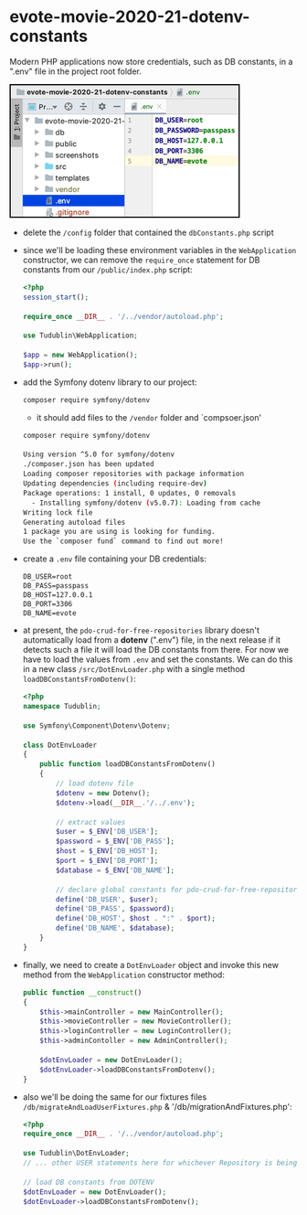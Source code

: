 # evote-movie-2020-21-dotenv-constants

Modern PHP applications now store credentials, such as DB constants, in a ".env" file in the project root folder.

![screenshot of dotenv file](screenshots/dotenv.png)

- delete the `/config` folder that contained the `dbConstants.php` script

- since we'll be loading these environment variables in the `WebApplication` constructor, we can remove the `require_once` statement for DB constants from our `/public/index.php` script:
    
    ```php
    <?php
    session_start();
    
    require_once __DIR__ . '/../vendor/autoload.php';
    
    use Tudublin\WebApplication;
    
    $app = new WebApplication();
    $app->run();
    ```

- add the Symfony dotenv library to our project:

    ```bash
    composer require symfony/dotenv
    ```

    - it should add files to the `/vendor` folder and `compsoer.json'
    
    ```bash
    composer require symfony/dotenv
    
  Using version ^5.0 for symfony/dotenv
    ./composer.json has been updated
    Loading composer repositories with package information
    Updating dependencies (including require-dev)
    Package operations: 1 install, 0 updates, 0 removals
      - Installing symfony/dotenv (v5.0.7): Loading from cache
    Writing lock file
    Generating autoload files
    1 package you are using is looking for funding.
    Use the `composer fund` command to find out more!

    ```

- create a `.env` file containing your DB credentials:

    ```dotenv
    DB_USER=root
    DB_PASS=passpass
    DB_HOST=127.0.0.1
    DB_PORT=3306
    DB_NAME=evote
    ```
  
- at present, the `pdo-crud-for-free-repositories` library doesn't automatically load from a **dotenv** (".env") file, in the next release if it detects such a file it will load the DB constants from there. For now we have to load the values from `.env` and set the constants. We can do this in a new class `/src/DotEnvLoader.php` with a single method `loadDBConstantsFromDotenv()`:
    
    ```php
    <?php
    namespace Tudublin;
    
    use Symfony\Component\Dotenv\Dotenv;
    
    class DotEnvLoader
    {
        public function loadDBConstantsFromDotenv()
        {
            // load dotenv file
            $dotenv = new Dotenv();
            $dotenv->load(__DIR__.'/../.env');
    
            // extract values
            $user = $_ENV['DB_USER'];
            $password = $_ENV['DB_PASS'];
            $host = $_ENV['DB_HOST'];
            $port = $_ENV['DB_PORT'];
            $database = $_ENV['DB_NAME'];
    
            // declare global constants for pdo-crud-for-free-repositories
            define('DB_USER', $user);
            define('DB_PASS', $password);
            define('DB_HOST', $host . ":" . $port);
            define('DB_NAME', $database);
        }
    }
    ```

- finally, we need to create a `DotEnvLoader` object and invoke this new method from the `WebApplication` constructor method:

    ```php
    public function __construct()
    {
        $this->mainController = new MainController();
        $this->movieController = new MovieController();
        $this->loginController = new LoginController();
        $this->adminContoller = new AdminController();

        $dotEnvLoader = new DotEnvLoader();
        $dotEnvLoader->loadDBConstantsFromDotenv();    
    }
    ```
  
- also we'll be doing the same for our fixtures files `/db/migrateAndLoadUserFixtures.php` & '/db/migrationAndFixtures.php':

    ```php
    <?php
    require_once __DIR__ . '/../vendor/autoload.php';
    
    use Tudublin\DotEnvLoader;
    // ... other USER statements here for whichever Repository is being used ...
    
    // load DB constants from DOTENV
    $dotEnvLoader = new DotEnvLoader();
    $dotEnvLoader->loadDBConstantsFromDotenv();
    ```


